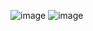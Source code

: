 ![image](https://github.com/user-attachments/assets/96299634-2aa2-43ba-ac2d-e06a859bbaed)
![image](https://github.com/user-attachments/assets/611bb5fe-d333-413c-b618-d5cabb772eb4)
